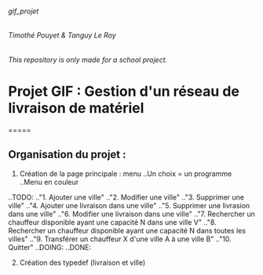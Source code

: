 ###### gif_projet
###### Timothé Pouyet & Tanguy Le Roy
###### This repository is only made for a school project.


# Projet GIF : Gestion d'un réseau de livraison de matériel
=====

## Organisation du projet :

1. Création de la page principale : menu
..Un choix = un programme
..Menu en couleur

..TODO:
.."1. Ajouter une ville"
.."2. Modifier une ville"
.."3. Supprimer une ville"
.."4. Ajouter une livraison dans une ville"
.."5. Supprimer une livrasion dans une ville"
.."6. Modifier une livraison dans une ville"
.."7. Rechercher un chauffeur disponible ayant une capacité N dans une ville V"
.."8. Rechercher un chauffeur disponible ayant une capacité N dans toutes les villes"
.."9. Transférer un chauffeur X d'une ville A à une ville B"
.."10. Quitter"
..DOING:
..DONE:

2. Création des typedef (livraison et ville)
